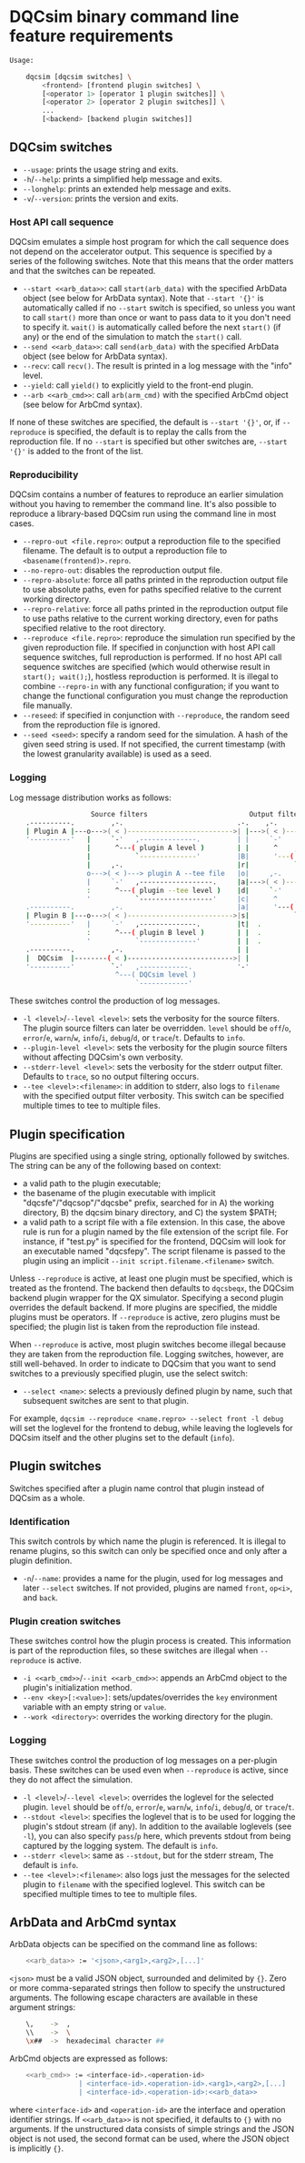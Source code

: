 
DQCsim binary command line feature requirements
===============================================
```bash
Usage:

    dqcsim [dqcsim switches] \
        <frontend> [frontend plugin switches] \
        [<operator 1> [operator 1 plugin switches]] \
        [<operator 2> [operator 2 plugin switches]] \
        ...
        [<backend> [backend plugin switches]]
```

DQCsim switches
---------------

 - `--usage`: prints the usage string and exits.
 - `-h`/`--help`: prints a simplified help message and exits.
 - `--longhelp`: prints an extended help message and exits.
 - `-v`/`--version`: prints the version and exits.

### Host API call sequence

DQCsim emulates a simple host program for which the call sequence does not depend on the accelerator output. This sequence is specified by a series of the following switches.  Note that this means that the order matters and that the switches can be repeated.

 - `--start <<arb_data>>`: call `start(arb_data)` with the specified ArbData object (see below for ArbData syntax). Note that `--start '{}'` is automatically called if no `--start` switch is specified, so unless you want to call `start()` more than once or want to pass data to it you don't need to specify it. `wait()` is automatically called before the next `start()` (if any) or the end of the simulation to match the `start()` call.
 - `--send <<arb_data>>`: call `send(arb_data)` with the specified ArbData object (see below for ArbData syntax).
 - `--recv`: call `recv()`. The result is printed in a log message with the "info" level.
 - `--yield`: call `yield()` to explicitly yield to the front-end plugin.
 - `--arb <<arb_cmd>>`: call `arb(arm_cmd)` with the specified ArbCmd object (see below for ArbCmd syntax).

If none of these switches are specified, the default is `--start '{}'`, or, if `--reproduce` is specified, the default is to replay the calls from the reproduction file. If no `--start` is specified but other switches are, `--start '{}'` is added to the front of the list.

### Reproducibility

DQCsim contains a number of features to reproduce an earlier simulation without you having to remember the command line. It's also possible to reproduce a library-based DQCsim run using the command line in most cases.

 - `--repro-out <file.repro>`: output a reproduction file to the specified filename. The default is to output a reproduction file to `<basename(frontend)>.repro`.
 - `--no-repro-out`: disables the reproduction output file.
 - `--repro-absolute`: force all paths printed in the reproduction output file to use absolute paths, even for paths specified relative to the current working directory.
 - `--repro-relative`: force all paths printed in the reproduction output file to use paths relative to the current working directory, even for paths specified relative to the root directory.
 - `--reproduce <file.repro>`: reproduce the simulation run specified by the given reproduction file. If specified in conjunction with host API call sequence switches, full reproduction is performed. If no host API call sequence switches are specified (which would otherwise result in `start(); wait();`), hostless reproduction is performed. It is illegal to combine `--repro-in` with any functional configuration; if you want to change the functional configuration you must change the reproduction file manually.
 - `--reseed`: if specified in conjunction with `--reproduce`, the random seed from the reproduction file is ignored.
 - `--seed <seed>`: specify a random seed for the simulation. A hash of the given seed string is used. If not specified, the current timestamp (with the lowest granularity available) is used as a seed.

### Logging

Log message distribution works as follows:
```bash
                    Source filters                         Output filters
    .----------.         ,-.                            .-.    ,-.
    | Plugin A |---o--->( < )-------------------------->| |--->( < )---> stderr
    '----------'   |     `-'   ,--------------.         | |     `-'
                   |      ^---( plugin A level )        | |      ^    ,------------.
                   |           `--------------'         |B|      '---( stderr level )
                   |     ,-.                            |r|           `------------'
                   o--->( < )---> plugin A --tee file   |o|     ,-.
                   |     `-'   ,------------------.     |a|--->( < )---> DQCsim --tee file
                   :      ^---( plugin --tee level )    |d|     `-'
                   '           `------------------'     |c|      ^    ,--------------------.
    .----------.         ,-.                            |a|      '---( -DQCsim --tee level )
    | Plugin B |---o--->( < )-------------------------->|s|           `--------------------'
    '----------'   |     `-'   ,--------------.         |t|  .
                   :      ^---( plugin B level )        | |  .
                   '           `--------------'         | |  .
    .----------.         ,-.                            | |
    |  DQCsim  |--------( < )-------------------------->| |
    '----------'         `-'   ,------------.           '-'
                          ^---( DQCsim level )
                               `------------'
```
These switches control the production of log messages.

 - `-l <level>`/`--level <level>`: sets the verbosity for the source filters. The plugin source filters can later be overridden. `level` should be `off`/`o`, `error`/`e`, `warn`/`w`, `info`/`i`, `debug`/`d`, or `trace`/`t`. Defaults to `info`.
 - `--plugin-level <level>`: sets the verbosity for the plugin source filters without affecting DQCsim's own verbosity.
 - `--stderr-level <level>`: sets the verbosity for the stderr output filter. Defaults to `trace`, so no output filtering occurs.
 - `--tee <level>:<filename>`: in addition to stderr, also logs to `filename` with the specified output filter verbosity. This switch can be specified multiple times to tee to multiple files.

Plugin specification
--------------------

Plugins are specified using a single string, optionally followed by switches. The string can be any of the following based on context:

 - a valid path to the plugin executable;
 - the basename of the plugin executable with implicit "dqcsfe"/"dqcsop"/"dqcsbe" prefix, searched for in A) the working directory, B) the dqcsim binary directory, and C) the system $PATH;
 - a valid path to a script file with a file extension. In this case, the above rule is run for a plugin named by the file extension of the script file. For instance, if "test.py" is specified for the frontend, DQCsim will look for an executable named "dqcsfepy". The script filename is passed to the plugin using an implicit `--init script.filename.<filename>` switch.

Unless `--reproduce` is active, at least one plugin must be specified, which is treated as the frontend. The backend then defaults to `dqcsbeqx`, the DQCsim backend plugin wrapper for the QX simulator. Specifying a second plugin overrides the default backend. If more plugins are specified, the middle plugins must be operators. If `--reproduce` is active, zero plugins must be specified; the plugin list is taken from the reproduction file instead.

When `--reproduce` is active, most plugin switches become illegal because they are taken from the reproduction file. Logging switches, however, are still well-behaved. In order to indicate to DQCsim that you want to send switches to a previously specified plugin, use the select switch:

 - `--select <name>`: selects a previously defined plugin by name, such that subsequent switches are sent to that plugin.

For example, `dqcsim --reproduce <name.repro> --select front -l debug` will set the loglevel for the frontend to debug, while leaving the loglevels for DQCsim itself and the other plugins set to the default (`info`).

Plugin switches
---------------

Switches specified after a plugin name control that plugin instead of DQCsim as a whole.

### Identification

This switch controls by which name the plugin is referenced. It is illegal to rename plugins, so this switch can only be specified once and only after a plugin definition.

 - `-n`/`--name`: provides a name for the plugin, used for log messages and later `--select` switches. If not provided, plugins are named `front`, `op<i>`, and `back`.

### Plugin creation switches

These switches control how the plugin process is created. This information is part of the reproduction files, so these switches are illegal when `--reproduce` is active.

 - `-i <<arb_cmd>>`/`--init <<arb_cmd>>`: appends an ArbCmd object to the plugin's initialization method.
 - `--env <key>[:<value>]`: sets/updates/overrides the `key` environment variable with an empty string or `value`.
 - `--work <directory>`: overrides the working directory for the plugin.

### Logging

These switches control the production of log messages on a per-plugin basis. These switches can be used even when `--reproduce` is active, since they do not affect the simulation.

 - `-l <level>`/`--level <level>`: overrides the loglevel for the selected plugin. `level` should be `off`/`o`, `error`/`e`, `warn`/`w`, `info`/`i`, `debug`/`d`, or `trace`/`t`.
 - `--stdout <level>`: specifies the loglevel that is to be used for logging the plugin's stdout stream (if any). In addition to the available loglevels (see `-l`), you can also specify `pass`/`p` here, which prevents stdout from being captured by the logging system. The default is `info`.
 - `--stderr <level>`: same as `--stdout`, but for the stderr stream, The default is `info`.
 - `--tee <level>:<filename>`: also logs just the messages for the selected plugin to `filename` with the specified loglevel. This switch can be specified multiple times to tee to multiple files.

ArbData and ArbCmd syntax
-------------------------

ArbData objects can be specified on the command line as follows:
```bash
    <<arb_data>> := '<json>,<arg1>,<arg2>,[...]'
```
`<json>` must be a valid JSON object, surrounded and delimited by `{}`. Zero or more comma-separated strings then follow to specify the unstructured arguments. The following escape characters are available in these argument strings:
```bash
    \,    ->  ,
    \\    ->  \
    \x##  ->  hexadecimal character ##
```
ArbCmd objects are expressed as follows:
```bash
    <<arb_cmd>> := <interface-id>.<operation-id>
                 | <interface-id>.<operation-id>.<arg1>,<arg2>,[...]
                 | <interface-id>.<operation-id>:<<arb_data>>
```
where `<interface-id>` and `<operation-id>` are the interface and operation identifier strings. If `<<arb_data>>` is not specified, it defaults to `{}` with no arguments. If the unstructured data consists of simple strings and the JSON object is not used, the second format can be used, where the JSON object is implicitly `{}`.
